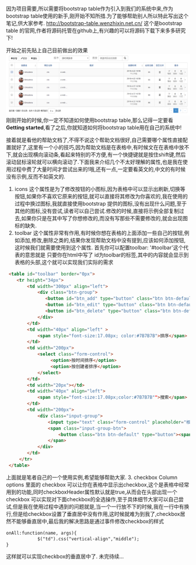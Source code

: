 因为项目需要,所以需要将bootstrap table作为引入到我们的系统中来,作为bootstrap table使用的新手,刚开始不知所措.为了能够帮助别人所以特此写出这个笔记,供大家参考.
http://bootstrap-table.wenzhixin.net.cn/ 这个是bootstrap table 的官网,作者将源码托管在github上,有兴趣的可以将源码下载下来多多研究下!

开始之前先贴上自己目前做出的效果
![效果图](img/2.png)
刚刚开始的时候,你一定不知道如何使用bootstrap table,那么记得一定要看**Getting started**,看了之后,你就知道如何将bootstrap table用在自己的系统中!

接着就是看他的帮助文档了,不得不说这个帮助文档很好,自己需要哪个属性直接配置就好了,这里有一个小的技巧,因为帮助文档是在表格中,有时候文在在表格中放不下,就会出现横向滚动条,看起来特别的不方便,有一个快捷键就是按住shift键,然后滚动鼠标滚轮就可以横向滚动了.下面我来介绍几个不太好理解的属性,也是我在使用过程中费了大量时间才尝试出来的!哦,还有一点,一定要看英文的,中文的有时候没有示例,反而不如英文的.

 1. icons 
这个属性是为了修改按钮的小图标,因为表格中可以显示出刷新,切换等按钮,如果你不喜欢它原来的按钮,就可以直接将其修改为你喜欢的,我在使用的过程中换过图标,我就直接使用bootstrap
提供的图标,没有出现什么问题,至于其他的图标,没有尝试,读者可以自己尝试.修改的时候,直接将示例全部复制过去,如果你只是在其中写了你想修改的,而没有写那些不需要修改的,就会出现图标的缺失.
 2. toolbar 
这个属性非常有作用,有时候你想在表格的上面添加一些自己的按钮,例如添加,修改,删除之类的,结果你发现帮助文档中没有提到,应该如何添加按钮,这时候我们就需要使用到这个属性.
首先你可以配置toolbar: '#toolbar'这个代表的意思就是 只要你在html中写了 id为toolbar的标签,其中的内容就会显示到表格的头部,这个就可以实现我们实际的需求
```HTML
 <table id="toolbar" border="0px">
	<tr height="34px">
		<td width="300px" align="left">
			<div class="btn-group">
			   <button id="btn_add" type="button" class="btn btn-default"><span class="glyphicon glyphicon-plus" aria-hidden="true"></span>新增</button>
			   <button id="btn_edit" type="button" class="btn btn-default"><span class="glyphicon glyphicon-pencil" aria-hidden="true"></span>修改</button>
			   <button id="btn_delete" type="button" class="btn btn-default"><span class="glyphicon glyphicon-remove" aria-hidden="true"></span>删除</button>
			</div>
		</td>
		<td width="40px" align="left" >
			<span style="font-size:17.08px; color:#7B7B7B">排序</span>
		</td>
  		<td width="200px">
			<select class="form-control"> 
			     <option>按时间排序</option> 
			     <option>按创建者排序</option>
		    </select>
	    </td>
	    <td width="20px"></td>
	    <td width="40px" align="left">
	    	<span style="font-size:17.08px;color:#7B7B7B"">搜索</span>
	    </td>
		<td width="200px">
			<div class="input-group">
	    		<input type="text" class="form-control" placeholder="根据项目名称搜索">
	     		<span class="input-group-btn">
	       			<button class="btn btn-default" type="button"><span class="glyphicon glyphicon-search" aria-hidden="true"></span></button>
	    		</span>
	  		</div>
		</td>
 	 </tr>
 </table>
```
上面就是笔者自己的一个使用实例,希望能够帮助大家.
 3. checkbox
Column options 里面的 checkbox 可以让你在表格中显示出checkbox,这个是表格中经常用到的功能,同时checkboxHeader属性默认就是true,从而会在头部出现一个checkbox
可以实现对下面checkbox的全选操作,至于具体细节大家可以自己尝试,但是我在使用过程中遇到的问题就是,当一个一行放不下的时候,我在一行中有换行,但是给checkbox设置了垂直居中没有作用,这时候就难为到我了,checkbox居然不能够垂直居中,最后我的解决思路是通过事件修改checkbox的样式
```javascipt
onAll:function(name, args){
			$("td").css("vertical-align","middle");
}
```
这样就可以实现checkbox的垂直居中了.
未完待续...